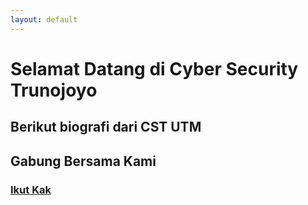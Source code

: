 ```yaml
---
layout: default
---
```


# Selamat Datang di Cyber Security Trunojoyo
## Berikut biografi dari CST UTM


## Gabung Bersama Kami 

### [Ikut Kak](flag.html)

